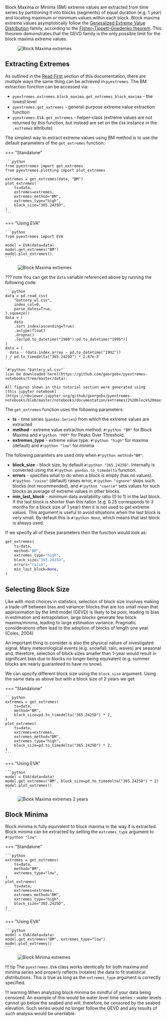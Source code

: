 Block Maxima or Minima (BM) extreme values are extracted from time series
by partitioning it into blocks (segments) of equal duration (e.g. 1 year)
and locating maximum or minimum values within each block.
Block maxima extreme values asymptotically follow the
[Generalized Extreme Value Distribution](https://en.wikipedia.org/wiki/Generalized_extreme_value_distribution)
family, according to the
[Fisher–Tippett–Gnedenko theorem](https://en.wikipedia.org/wiki/Fisher%E2%80%93Tippett%E2%80%93Gnedenko_theorem).
This theorem demonstrates that the GEVD family is the only possible
limit for the block maxima extreme values.

<figure>
  <img src="../../img/bm.png" alt="Block Maxima extremes"/>
</figure>

## Extracting Extremes

As outlined in the [Read First](1-read-first.md) section of this documentation,
there are multiple ways the same thing can be achieved in `pyextremes`.
The BM extraction function can be accessed via:

- `pyextremes.extremes.block_maxima.get_extremes_block_maxima` - the lowest level
- `pyextremes.get_extremes` - general-purpose extreme value extraction function
- `pyextremes.EVA.get_extremes` - helper-class
  (extreme values are not returned by this function, but instead are set
  on the `EVA` instance in the `.extremes` attribute)

The simplest way to extract extreme values using BM method is to use the default
parameters of the `get_extremes` function:

=== "Standalone"

    ```python
    from pyextremes import get_extremes
    from pyextremes.plotting import plot_extremes

    extremes = get_extremes(data, "BM")
    plot_extremes(
        ts=data,
        extremes=extremes,
        extremes_method="BM",
        extremes_type="high",
        block_size="365.2425D",
    )
    ```

=== "Using EVA"

    ```python
    from pyextremes import EVA

    model = EVA(data=data)
    model.get_extremes("BM")
    model.plot_extremes()
    ```

<figure>
  <img src="../../img/extremes/bm-high-1y.png" alt="Block Maxima extremes"/>
</figure>

??? note
    You can get the `data` variable referenced above by running the following code:

    ```python
    data = pd.read_csv(
        "battery_wl.csv",
        index_col=0,
        parse_dates=True,
    ).squeeze()
    data = (
        data
        .sort_index(ascending=True)
        .astype(float)
        .dropna()
        .loc[pd.to_datetime("1980"):pd.to_datetime("1995")]
    )
    data = (
      data - (data.index.array - pd.to_datetime("1992"))
    ) / pd.to_timedelta("365.2425D") * 2.87e-3
    ```

    `#!python "battery_wl.csv"`
    [can be downloaded here](https://github.com/georgebv/pyextremes-notebooks/tree/master/data).

    All figures shown in this tutorial section were generated using
    [this jupyter notebook](https://nbviewer.jupyter.org/github/georgebv/pyextremes-notebooks/blob/master/notebooks/documentation/extremes/2%20block%20maxima.ipynb).

The `get_extremes` function uses the following parameters:

- **ts** - time series (`pandas.Series`) from which the extreme values are extracted
- **method** - extreme value extraction method: `#!python "BM"` for Block Maxima
  and `#!python "POT"` for Peaks Over Threshold.
- **extremes_type** - extreme value type:
  `#!python "high"` for maxima (default) and `#!python "low"` for minima

The following paramters are used only when `#!python method="BM"`:

- **block_size** - block size, by default `#!python "365.2425D"`.
  Internally is converted using the `#!python pandas.to_timedelta` function.
- **errors** - specifies what to do when a block is empty (has no values).
  `#!python "raise"` (default) raises error, `#!python "ignore"` skips such blocks
  (not recommended), and `#!python "coerce"` sets values for such blocks as average
  of extreme values in other blocks.
- **min_last_block** - minimum data availability ratio (0 to 1)
  in the last block. If the last block is shorter than this ration
  (e.g. 0.25 corresponds to 3 months for a block size of 1 year) then it is not used
  to get extreme values. This argument is useful to avoid situations when the last
  block is very small. By default this is `#!python None`, which means that last
  block is always used.

If we specify all of these parameters then the function would look as:

```python
get_extremes(
    ts=data,
    method="BM",
    extremes_type="high",
    block_size="365.2425D",
    errors="raise",
    min_last_block=None,
)
```

## Selecting Block Size

Like with most choices in statistics, selection of block size involves making a
trade-off between bias and variance: blocks that are too small mean that
approximation by the limit model (GEVD) is likely to be poor,
leading to bias in estimation and extrapolation; large blocks generate few block
maxima/minima, leading to large estimation variance. Pragmatic considerations
often lead to the adoption of blocks of length one year. (Coles, 2004)

An important thing to consider is also the physical nature of investigated signal.
Many meteorological events (e.g. snowfall, rain, waves) are seasonal and, therefore,
selection of block sizes smaller than 1-year would result in significant bias due to
blocks no longer being equivalent
(e.g. summer blocks are nearly guaranteed to have no snow).

We can specify different block size using the `block_size` argument. Using the same
data as above but with a block size of 2 years we get:

=== "Standalone"

    ```python
    extremes = get_extremes(
        ts=data,
        method="BM",
        block_size=pd.to_timedelta("365.2425D") * 2,
    )
    plot_extremes(
        ts=data,
        extremes=extremes,
        extremes_method="BM",
        extremes_type="high",
        block_size=pd.to_timedelta("365.2425D") * 2,
    )
    ```

=== "Using EVA"

    ```python
    model = EVA(data=data)
    model.get_extremes("BM", block_size=pd.to_timedelta("365.2425D") * 2)
    model.plot_extremes()
    ```

<figure>
  <img src="../../img/extremes/bm-high-2y.png" alt="Block Maxima extremes 2 years"/>
</figure>

## Block Minima

Block minima is fully equivalent to block maxima in the way it is extracted.
Block minima can be extracted by setting the `extremes_type` argument
to `#!python "low"`:

=== "Standalone"

    ```python
    extremes = get_extremes(
        ts=data,
        method="BM",
        extremes_type="low",
    )
    plot_extremes(
        ts=data,
        extremes=extremes,
        extremes_method="BM",
        extremes_type="high",
        block_size="365.2425D",
    )
    ```

=== "Using EVA"

    ```python
    model = EVA(data=data)
    model.get_extremes("BM", extremes_type="low")
    model.plot_extremes()
    ```

<figure>
  <img src="../../img/extremes/bm-low-1y.png" alt="Block Minima extremes"/>
</figure>

!!! tip
    The `pyextremes.EVA` class works identically for both maxima and minima series and
    properly reflects (rotates) the data to fit statistical distributions.
    This is true as long as the `extremes_type` argument is correctly specified.

!!! warning
    When analyzing block minima be mindful of your data being censored.
    An example of this would be water level time series - water levels cannot go
    below the seabed and will, therefore, be censored by the seabed elevation.
    Such series would no longer follow the GEVD and any results of such analysis
    would be unerliable.
